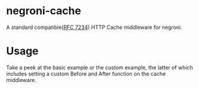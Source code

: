 # negroni-cache
A standard compatible([RFC 7234](http://www.rfc-base.org/rfc-7234.html)) HTTP Cache middleware for negroni.

# Usage
Take a peek at the basic example or the custom example, the latter of which includes setting a custom Before and After function on the cache middleware.

